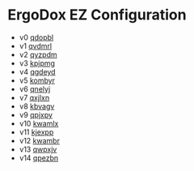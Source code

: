 # ErgoDox EZ Configuration

- v0 [qdopbl](http://configure.ergodox-ez.com/keyboard_layouts/qdopbl)
- v1 [qvdmrl](http://configure.ergodox-ez.com/keyboard_layouts/qvdmrl)
- v2 [qyzpdm](http://configure.ergodox-ez.com/keyboard_layouts/qyzpdm)
- v3 [kpjpmg](http://configure.ergodox-ez.com/keyboard_layouts/kpjpmg)
- v4 [qgdeyd](http://configure.ergodox-ez.com/keyboard_layouts/qgdeyd)
- v5 [kombyr](http://configure.ergodox-ez.com/keyboard_layouts/kombyr)
- v6 [qnelyj](http://configure.ergodox-ez.com/keyboard_layouts/qnelyj)
- v7 [qxjlxn](http://configure.ergodox-ez.com/keyboard_layouts/qxjlxn)
- v8 [kbvagv](http://configure.ergodox-ez.com/keyboard_layouts/kbvagv)
- v9 [qpjxpy](http://configure.ergodox-ez.com/keyboard_layouts/qpjxpy)
- v10 [kwamlx](http://configure.ergodox-ez.com/keyboard_layouts/kwamlx)
- v11 [kjexpp](http://configure.ergodox-ez.com/keyboard_layouts/kjexpp)
- v12 [kwambr](http://configure.ergodox-ez.com/keyboard_layouts/kwambr)
- v13 [qwpxjv](http://configure.ergodox-ez.com/keyboard_layouts/qwpxjv)
- v14 [qpezbn](http://configure.ergodox-ez.com/keyboard_layouts/qpezbn)
